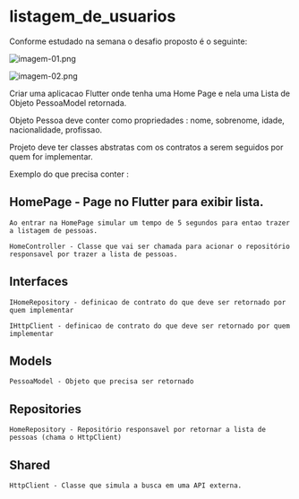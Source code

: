 # listagem_de_usuarios

Conforme estudado na semana o desafio proposto é o seguinte: 

![imagem-01.png](https://gitlab.com/raro-academy-flutter-edicao-02/aulas/-/raw/main/06-reatividade2/imagem-01.png)

![imagem-02.png](https://gitlab.com/raro-academy-flutter-edicao-02/aulas/-/raw/main/06-reatividade2/imagem-02.png)

Criar uma aplicacao Flutter onde tenha uma Home Page e nela uma Lista de Objeto PessoaModel retornada.

Objeto Pessoa deve conter como propriedades : nome, sobrenome, idade, nacionalidade, profissao.

Projeto deve ter classes abstratas com os contratos a serem seguidos por quem for implementar.

Exemplo do que precisa conter : 

## HomePage - Page no Flutter para exibir lista.
    Ao entrar na HomePage simular um tempo de 5 segundos para entao trazer a listagem de pessoas.

    HomeController - Classe que vai ser chamada para acionar o repositório responsavel por trazer a lista de pessoas.
 
## Interfaces

    IHomeRepository - definicao de contrato do que deve ser retornado por quem implementar

    IHttpClient - definicao de contrato do que deve ser retornado por quem implementar
 
## Models

    PessoaModel - Objeto que precisa ser retornado

## Repositories

    HomeRepository - Repositório responsavel por retornar a lista de pessoas (chama o HttpClient)
 
## Shared

    HttpClient - Classe que simula a busca em uma API externa.
